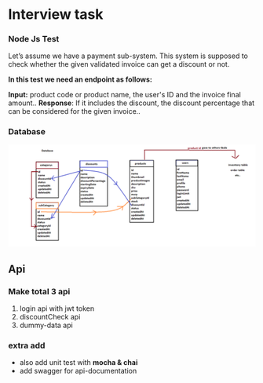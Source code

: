 # Interview task
### Node Js Test
Let’s assume we have a payment sub-system. This system is supposed to check whether the given validated invoice can get a discount or not.

**In this test we need an endpoint as follows:**


**Input:** product code or product name, the user's ID and the invoice final amount..
**Response**: If it includes the discount, the discount percentage that can be considered for the given invoice..


### Database
![database table structure](https://raw.githubusercontent.com/easycodingcourse/interview-task/main/database-stracture-1.png "database table structure")




## Api

### Make total 3 api
1. login api with jwt token
2. discountCheck api
3. dummy-data api

### extra add
* also add unit test with **mocha & chai**
* add swagger for api-documentation

